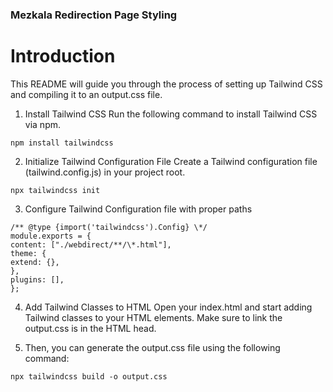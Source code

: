 ### Mezkala Redirection Page Styling

# Introduction

This README will guide you through the process of setting up Tailwind CSS and compiling it to an output.css file.

1. Install Tailwind CSS
   Run the following command to install Tailwind CSS via npm.

```
npm install tailwindcss
```

2. Initialize Tailwind Configuration File
   Create a Tailwind configuration file (tailwind.config.js) in your project root.

```
npx tailwindcss init
```

3. Configure Tailwind Configuration file with proper paths

```
/** @type {import('tailwindcss').Config} \*/
module.exports = {
content: ["./webdirect/**/\*.html"],
theme: {
extend: {},
},
plugins: [],
};
```

4. Add Tailwind Classes to HTML
   Open your index.html and start adding Tailwind classes to your HTML elements. Make sure to link the output.css is in the HTML head.

<link href="output.css" rel="stylesheet" />

5. Then, you can generate the output.css file using the following command:

```
npx tailwindcss build -o output.css
```
